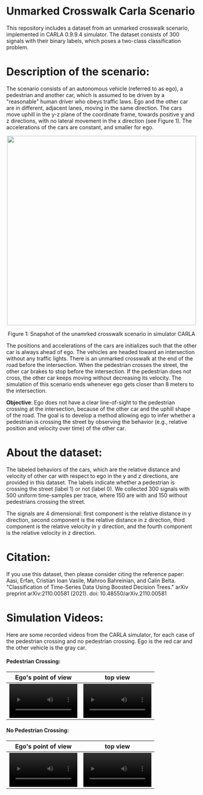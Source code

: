 # Unmarked Crosswalk Carla Scenario
This repository includes a dataset from an unmarked crosswalk scenario, implemented in CARLA 0.9.9.4 simulator. The dataset consists of 300 signals with their binary labels, which poses a two-class classification problem.

# Description of the scenario:
The scenario consists of an autonomous vehicle (referred to as ego), a pedestrian and another car, which is assumed to be driven by a "reasonable" human driver who obeys traffic laws. Ego and the other car are in different, adjacent lanes, moving in the same direction. The cars move uphill in the y-z plane of the coordinate frame, towards positive y and z directions, with no lateral movement in the x direction (see Figure 1). The accelerations of the cars are constant, and smaller for ego. 

<p align="center">
  <img width="500" src="https://user-images.githubusercontent.com/47225763/156440667-506a4b8f-4825-4605-8b9d-bf5efe60153a.png">
</p>
<p align="center">
Figure 1: Snapshot of the unamrked crosswalk scenario in simulator CARLA
</p>

The positions and accelerations of the cars are initializes such that the other car is always ahead of ego. The vehicles are headed toward an intersection without any traffic lights. There is an unmarked crosswalk at the end of the road before the intersection. When the pedestrian crosses the street, the other car brakes to stop before the intersection. If the pedestrian does not cross, the other car keeps moving without decreasing its velocity. The simulation of this scenario ends whenever ego gets closer than 8 meters to the intersection.

**Objective**: Ego does not have a clear line-of-sight to the pedestrian crossing at the intersection, because of the other car and the uphill shape of the road.  The goal is to develop a method allowing ego to infer whether a pedestrian is crossing the street by observing the behavior (e.g., relative position and velocity over time) of the other car. 


# About the dataset:
The labeled behaviors of the cars, which are the relative distance and velocity of other car with respect to ego in the y and z directions, are provided in this dataset. The labels indicate whether a pedestrian is crossing the street (label 1) or not (label 0). We collected 300 signals with 500 uniform time-samples per trace, where 150 are with and 150 without pedestrians crossing the street. 

The signals are 4 dimensional: first component is the relative distance in y direction, second component is the relative distance in z direction, third component is the relative velocity in y direction, and the fourth component is the relative velocity in z direction. 

# Citation:
If you use this dataset, then please consider citing the reference paper:
Aasi, Erfan, Cristian Ioan Vasile, Mahroo Bahreinian, and Calin Belta. "Classification of Time-Series Data Using Boosted Decision Trees." arXiv preprint arXiv:2110.00581 (2021). doi: 10.48550/arXiv.2110.00581

# Simulation Videos:
Here are some recorded videos from the CARLA simulator, for each case of the pedestrian crossing and no pedestrian crossing. Ego is the red car and the other vehicle is the gray car.

#### Pedestrian Crossing: ####

Ego's point of view | top view
:-: | :-:
<video src='https://user-images.githubusercontent.com/47225763/156450441-67283bef-1676-446f-afb7-5e5ed1a4da3f.mp4' width=180/> | <video src='https://user-images.githubusercontent.com/47225763/156450686-38cb4611-6cae-4380-afb7-186c62ef0114.mp4' width=180/>

  
#### No Pedestrian Crossing: ####

Ego's point of view | top view
:-: | :-:
<video src='https://user-images.githubusercontent.com/47225763/156450887-9e81ff0c-29d5-4be2-80fc-0c4af297c198.mp4' width=180/> | <video src='https://user-images.githubusercontent.com/47225763/156450934-388d8276-6952-4455-bba8-756aae12da5a.mp4' width=180/>




